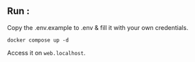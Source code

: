 ## Run :

Copy the .env.example to .env & fill it with your own credentials.

```docker compose up -d```

Access it on `web.localhost`.
